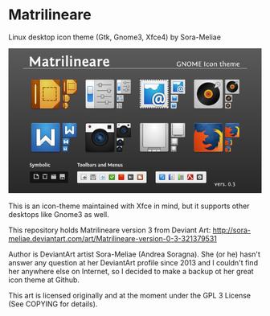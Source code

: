 # Matrilineare
Linux desktop icon theme (Gtk, Gnome3, Xfce4) by Sora-Meliae

![Preview](https://raw.githubusercontent.com/n3storm/Matrilineare/master/matrilineare__version_0_3__by_sora_meliae-preview.png)

This is an icon-theme maintained with Xfce in mind, but it 
supports other desktops like Gnome3 as well.

This repository holds Matrilineare version 3 from Deviant Art:
http://sora-meliae.deviantart.com/art/Matrilineare-version-0-3-321379531

Author is DeviantArt artist Sora-Meliae (Andrea Soragna).
She (or he) hasn't answer any question at her DeviantArt profile
since 2013 and I couldn't find her anywhere else on Internet,
so I decided to make a backup ot her great icon theme 
at Github.

This art is licensed originally and at the moment under the GPL 3 License (See COPYING for details).
